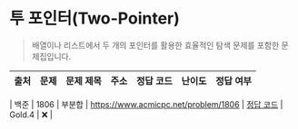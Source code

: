 # 투 포인터(Two-Pointer)

> 배열이나 리스트에서 두 개의 포인터를 활용한 효율적인 탐색 문제를 포함한 문제집입니다.

| 출처 | 문제 | 문제 제목 | 주소 | 정답 코드 | 난이도 | 정답 여부 |
| ---- | ---- | --------- | ---- | --------- | ------ | --------- |

| 백준 | 1806 | 부분합 | https://www.acmicpc.net/problem/1806 | [정답 코드](./0x12/1806.js) | Gold.4 | ❌ |
